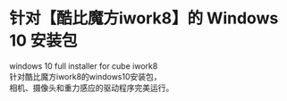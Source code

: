 # 针对【酷比魔方iwork8】的 Windows 10 安装包
windows 10 full installer for cube iwork8  
针对酷比魔方iwork8的windows10安装包，  
相机、摄像头和重力感应的驱动程序完美运行。  
